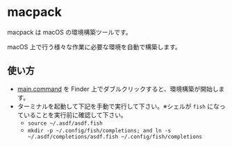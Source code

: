 # macpack

macpack は macOS の環境構築ツールです。

macOS 上で行う様々な作業に必要な環境を自動で構築します。

## 使い方

- [main.command](https://github.com/2YY/macpack/blob/main/main.command) を Finder 上でダブルクリックすると、環境構築が開始します。
- ターミナルを起動して下記を手動で実行して下さい。※シェルが `fish` になっていることを実行前に確認して下さい。
  - `source ~/.asdf/asdf.fish`
  - `mkdir -p ~/.config/fish/completions; and ln -s ~/.asdf/completions/asdf.fish ~/.config/fish/completions`
